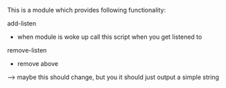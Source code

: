 This is a module which provides following functionality:

add-listen
- when module is woke up call this script when you get listened to 

remove-listen
- remove above


--> maybe this should change, but you it should just output a simple string

